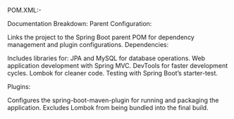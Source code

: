 POM.XML:-

Documentation Breakdown:
Parent Configuration:

Links the project to the Spring Boot parent POM for dependency management and plugin configurations.
Dependencies:

Includes libraries for:
JPA and MySQL for database operations.
Web application development with Spring MVC.
DevTools for faster development cycles.
Lombok for cleaner code.
Testing with Spring Boot’s starter-test.

Plugins:

Configures the spring-boot-maven-plugin for running and packaging the application.
Excludes Lombok from being bundled into the final build.
